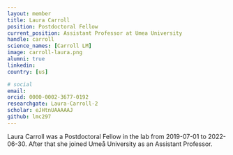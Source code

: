 ```yaml
---
layout: member
title: Laura Carroll
position: Postdoctoral Fellow
current_position: Assistant Professor at Umea University
handle: carroll
science_names: [Carroll LM]
image: carroll-laura.png
alumni: true
linkedin:
country: [us]

# social
email:
orcid: 0000-0002-3677-0192
researchgate: Laura-Carroll-2
scholar: eJHtnUAAAAAJ
github: lmc297
---
```


Laura Carroll was a Postdoctoral Fellow in the lab from 2019-07-01 to 2022-06-30. After that she joined Umeå University as an Assistant Professor.
